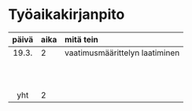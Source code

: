 # Työaikakirjanpito

| päivä | aika | mitä tein  |
| :----:|:-----| :-----|
| 19.3.  | 2    | vaatimusmäärittelyn laatiminen |
|   |     |  |
|   |     |  |
|       |     |  |
|       |     |  |
|   |     |  |
|       |     |  |
|   |     |  |
|   |     |  |
|       |     |  |
|   |     |  |
| yht   | 2   | | 
